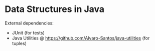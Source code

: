 # Data Structures in Java

External dependencies:
- JUnit (for tests)
- Java Utilities @ https://github.com/Alvaro-Santos/java-utilities (for tuples)
